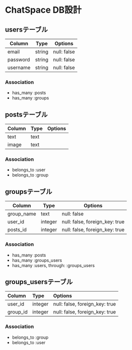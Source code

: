 # ChatSpace DB設計
## usersテーブル
| Column   | Type   | Options     |
| -------- | ------ | ----------- |
| email    | string | null: false |
| password | string | null: false |
| username | string | null: false |

### Association
- has_many :posts
- has_many :groups

## postsテーブル
|Column|Type|Options|
|------|----|-------|
|text|text||
|image|text||

### Association
- belongs_to :user
- belongs_to :group

## groupsテーブル
| Column     | Type    | Options                        |
| ---------- | ------- | ------------------------------ |
| group_name | text    | null: false                    |
| user_id    | integer | null: false, foreign_key: true |
| posts_id   | integer | null: false, foreign_key: true |

### Association
- has_many :posts
- has_many :groups_users
- has_many :users, through: :groups_users

## groups_usersテーブル
| Column   | Type    | Options                        |
| :------- | :------ | :----------------------------- |
| user_id  | integer | null: false, foreign_key: true |
| group_id | integer | null: false, foreign_key: true |

### Association
-   belongs_to :group
-   belongs_to :user
